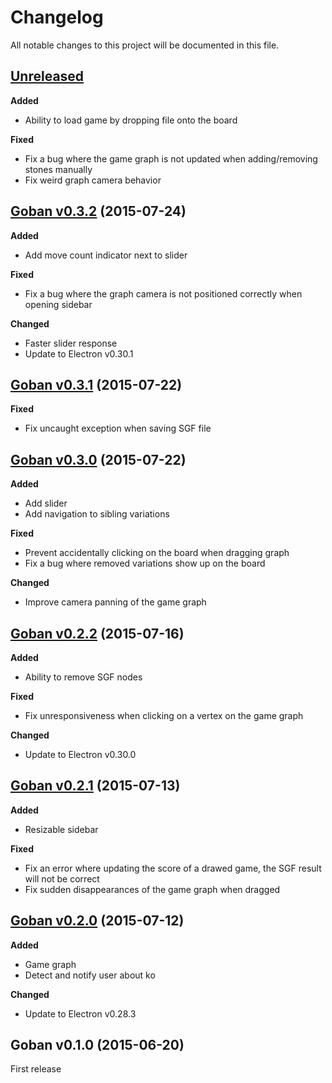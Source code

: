 # Changelog

All notable changes to this project will be documented in this file.

## [Unreleased][unreleased]

**Added**
* Ability to load game by dropping file onto the board

**Fixed**
* Fix a bug where the game graph is not updated when adding/removing stones manually
* Fix weird graph camera behavior

## [Goban v0.3.2][v0.3.2] (2015-07-24)

**Added**
* Add move count indicator next to slider

**Fixed**
* Fix a bug where the graph camera is not positioned correctly when opening sidebar

**Changed**
* Faster slider response
* Update to Electron v0.30.1

## [Goban v0.3.1][v0.3.1] (2015-07-22)

**Fixed**
* Fix uncaught exception when saving SGF file

## [Goban v0.3.0][v0.3.0] (2015-07-22)

**Added**
* Add slider
* Add navigation to sibling variations

**Fixed**
* Prevent accidentally clicking on the board when dragging graph
* Fix a bug where removed variations show up on the board

**Changed**
* Improve camera panning of the game graph

## [Goban v0.2.2][v0.2.2] (2015-07-16)

**Added**
* Ability to remove SGF nodes

**Fixed**
* Fix unresponsiveness when clicking on a vertex on the game graph

**Changed**
* Update to Electron v0.30.0

## [Goban v0.2.1][v0.2.1] (2015-07-13)

**Added**
* Resizable sidebar

**Fixed**
* Fix an error where updating the score of a drawed game, the SGF result will not be correct
* Fix sudden disappearances of the game graph when dragged

## [Goban v0.2.0][v0.2.0] (2015-07-12)

**Added**
* Game graph
* Detect and notify user about ko

**Changed**
* Update to Electron v0.28.3

## Goban v0.1.0 (2015-06-20)

First release

[unreleased]: https://github.com/yishn/Goban/compare/v0.3.2...master
[v0.3.2]: https://github.com/yishn/Goban/compare/v0.3.1...v0.3.2
[v0.3.1]: https://github.com/yishn/Goban/compare/v0.3.0...v0.3.1
[v0.3.0]: https://github.com/yishn/Goban/compare/v0.2.2...v0.3.0
[v0.2.2]: https://github.com/yishn/Goban/compare/v0.2.1...v0.2.2
[v0.2.1]: https://github.com/yishn/Goban/compare/v0.2.0...v0.2.1
[v0.2.0]: https://github.com/yishn/Goban/compare/v0.1.0...v0.2.0
